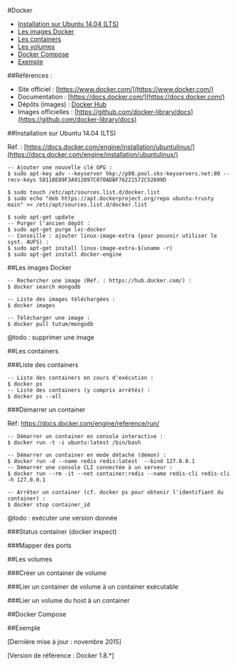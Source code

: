 #Docker

* [Installation sur Ubuntu 14.04 (LTS)](#installation)
* [Les images Docker](#images)
* [Les containers](#containers)
* [Les volumes](#volumes)
* [Docker Compose](#compose)
* [Exemple](#exemple)

##Références :

* Site officiel : [https://www.docker.com/](https://www.docker.com/)
* Documentation : [https://docs.docker.com/](https://docs.docker.com/)
* Dépôts (images) : [Docker Hub](https://hub.docker.com/)
* Images officielles : [https://github.com/docker-library/docs](https://github.com/docker-library/docs)

##<a name="installation"></a>Installation sur Ubuntu 14.04 (LTS)

Réf. : [https://docs.docker.com/engine/installation/ubuntulinux/](https://docs.docker.com/engine/installation/ubuntulinux/)

```
-- Ajouter une nouvelle clé GPG :
$ sudo apt-key adv --keyserver hkp://p80.pool.sks-keyservers.net:80 --recv-keys 58118E89F3A912897C070ADBF76221572C52609D

$ sudo touch /etc/apt/sources.list.d/docker.list
$ sudo echo "deb https://apt.dockerproject.org/repo ubuntu-trusty main" >> /etc/apt/sources.list.d/docker.list

$ sudo apt-get update
-- Purger l'ancien dépôt :
$ sudo apt-get purge lxc-docker
-- Conseillé : ajouter linux-image-extra (pour pouvoir utiliser le syst. AUFS) :
$ sudo apt-get install linux-image-extra-$(uname -r)
$ sudo apt-get install docker-engine
```

##<a name="images">Les images Docker

```
-- Rechercher une image (Réf. : https://hub.docker.com/) :
$ docker search mongodb

-- Liste des images téléchargées :
$ docker images

-- Télécharger une image :
$ docker pull tutum/mongodb
```

@todo : supprimer une image

##<a name="containers">Les containers

###Liste des containers

```
-- Liste des containers en cours d'exécution :
$ docker ps
-- Liste des containers (y compris arrêtés) :
$ docker ps --all
```

###Démarrer un container

Réf: https://docs.docker.com/engine/reference/run/

```
-- Démarrer un container en console interactive :
$ docker run -t -i ubuntu:latest /bin/bash

-- Démarrer un container en mode détaché (démon) :
$ docker run -d --name redis redis:latest  --bind 127.0.0.1
-- Démarrer une console CLI connectée à un serveur :
$ docker run --rm -it --net container:redis --name redis-cli redis-cli -h 127.0.0.1

-- Arrêter un container (cf. docker ps pour obtenir l'identifiant du container) :
$ docker stop container_id
```

@todo : exécuter une version donnée

###Status container (docker inspect)

###Mapper des ports

##<a name="volumes">Les volumes

###Créer un container de volume

###Lier un container de volume à un container exécutable

###Lier un volume du host à un container

##<a name="compose">Docker Compose

##<a name="exemple">Exemple

[Dernière mise à jour : novembre 2015]

[Version de référence : Docker 1.8.*]
